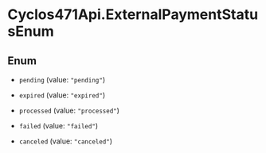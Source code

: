 # Cyclos471Api.ExternalPaymentStatusEnum

## Enum


* `pending` (value: `"pending"`)

* `expired` (value: `"expired"`)

* `processed` (value: `"processed"`)

* `failed` (value: `"failed"`)

* `canceled` (value: `"canceled"`)


